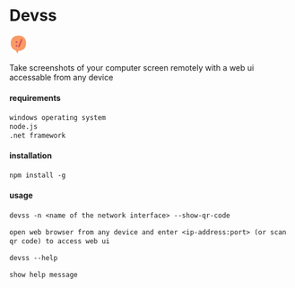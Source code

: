 # Devss
![icon](web/icon.png)

Take screenshots of your computer screen remotely with a web ui accessable from any device
#### requirements
    windows operating system
    node.js
    .net framework
#### installation
```console
npm install -g
```
#### usage
```console
devss -n <name of the network interface> --show-qr-code
```
    open web browser from any device and enter <ip-address:port> (or scan qr code) to access web ui
```console
devss --help
```
    show help message
